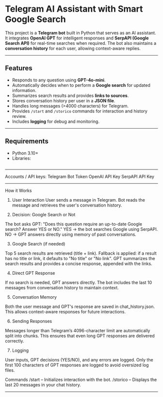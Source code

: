 # Telegram AI Assistant with Smart Google Search

This project is a **Telegram bot** built in Python that serves as an AI assistant. It integrates **OpenAI GPT** for intelligent responses and **SerpAPI (Google Search API)** for real-time searches when required. The bot also maintains a **conversation history** for each user, allowing context-aware replies.

---

## Features

- Responds to any question using **GPT-4o-mini**.
- Automatically decides when to perform a **Google search** for updated information.
- Summarizes search results and provides **links to sources**.
- Stores conversation history per user in a **JSON file**.
- Handles long messages (>4000 characters) for Telegram.
- Provides `/start` and `/storico` commands for interaction and history review.
- Includes **logging** for debug and monitoring.

---

## Requirements

- Python 3.10+
- Libraries:
  ```bash
  
---  
Accounts / API keys:
Telegram Bot Token
OpenAI API Key
SerpAPI API Key

---

How it Works
1. User Interaction
User sends a message in Telegram.
Bot reads the message and retrieves the user's conversation history.

2. Decision: Google Search or Not

The bot asks GPT: "Does this question require an up-to-date Google search? Answer YES or NO."
YES → the bot searches Google using SerpAPI.
NO → GPT answers directly using memory of past conversations.

3. Google Search (if needed)

Top 5 search results are retrieved (title + link).
Fallback is applied: if a result has no title or link, it defaults to "No title" or "No link".
GPT summarizes the search results and provides a concise response, appended with the links.

4. Direct GPT Response

If no search is needed, GPT answers directly.
The bot includes the last 10 messages from conversation history to maintain context.

5. Conversation Memory

Both the user message and GPT's response are saved in chat_history.json.
This allows context-aware responses for future interactions.

6. Sending Responses

Messages longer than Telegram’s 4096-character limit are automatically split into chunks.
This ensures that even long GPT responses are delivered correctly.

7. Logging

User inputs, GPT decisions (YES/NO), and any errors are logged.
Only the first 100 characters of GPT responses are logged to avoid oversized log files.

Commands
/start – Initializes interaction with the bot.
/storico – Displays the last 20 messages in your chat history.

---
